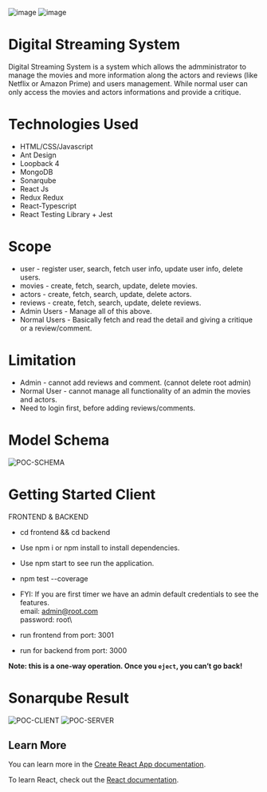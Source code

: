 ![image](https://user-images.githubusercontent.com/56390226/201990578-cdb1a38d-e60a-4e46-8cad-5ca08a509d5d.png)
![image](https://user-images.githubusercontent.com/56390226/201990927-b0e10a10-8372-4884-acd5-fad1a7b42d17.png)


# Digital Streaming System
Digital Streaming System is a system which allows the admministrator to manage the movies and more information along the actors and reviews (like Netflix or Amazon Prime) and users management. While normal user can only access the movies and actors informations and provide a critique. 

# Technologies Used
* HTML/CSS/Javascript
* Ant Design
* Loopback 4
* MongoDB
* Sonarqube
* React Js
* Redux Redux
* React-Typescript
* React Testing Library + Jest

# Scope 
* user - register user, search, fetch user info, update user info, delete users.
* movies - create, fetch, search, update, delete movies.
* actors - create, fetch, search, update, delete actors.
* reviews - create, fetch, search, update, delete reviews.
* Admin Users - Manage all of this above.
* Normal Users - Basically fetch and read the detail and giving a critique or a review/comment. 

# Limitation 
* Admin - cannot add reviews and comment. (cannot delete root admin)
* Normal User - cannot manage all functionality of an admin the movies and actors. 
* Need to login first, before adding reviews/comments. 


# Model Schema
![POC-SCHEMA](https://user-images.githubusercontent.com/56390226/202005017-0d3ddb24-56e9-4173-89f6-bf4aa6387cda.png)



# Getting Started Client
FRONTEND & BACKEND
* cd frontend && cd backend
* Use npm i or npm install to install dependencies.
* Use npm start to see run the application.
* npm test --coverage

* FYI: If you are first timer we have an admin default credentials to see the features.\
email: admin@root.com\
password: root\

* run frontend from port: 3001
* run for backend from port: 3000

**Note: this is a one-way operation. Once you `eject`, you can’t go back!**

# Sonarqube Result

![POC-CLIENT](https://user-images.githubusercontent.com/56390226/201997123-d2a2b485-c952-49f3-a851-e4696cf3ec54.png)
![POC-SERVER](https://user-images.githubusercontent.com/56390226/201997126-4d1118b8-5bf1-425e-860b-03acad1ae2e8.PNG)



## Learn More
You can learn more in the [Create React App documentation](https://facebook.github.io/create-react-app/docs/getting-started).

To learn React, check out the [React documentation](https://reactjs.org/).
